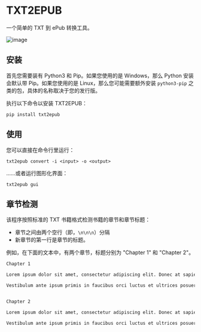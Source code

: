 # TXT2EPUB

一个简单的 TXT 到 ePub 转换工具。

![image](https://github.com/k4yt3x/txt2epub/assets/21986859/b342f068-28ff-4789-a261-1f82830f76a5)

## 安装

首先您需要装有 Python3 和 Pip。如果您使用的是 Windows，那么 Python 安装会默认带 Pip。如果您使用的是 Linux，那么您可能需要额外安装 `python3-pip` 之类的包，具体的名称取决于您的发行版。

执行以下命令以安装 TXT2EPUB：

```shell
pip install txt2epub
```

## 使用

您可以直接在命令行里运行：

```shell
txt2epub convert -i <input> -o <output>
```

……或者运行图形化界面：

```shell
txt2epub gui
```

## 章节检测

该程序按照标准的 TXT 书籍格式检测书籍的章节和章节标题：

- 章节之间由两个空行（即，`\n\n\n`）分隔
- 新章节的第一行是章节的标题。

例如，在下面的文本中，有两个章节，标题分别为 "Chapter 1" 和 "Chapter 2"。

```txt
Chapter 1

Lorem ipsum dolor sit amet, consectetur adipiscing elit. Donec at sapien ante.

Vestibulum ante ipsum primis in faucibus orci luctus et ultrices posuere cubilia curae.


Chapter 2

Lorem ipsum dolor sit amet, consectetur adipiscing elit. Donec at sapien ante.

Vestibulum ante ipsum primis in faucibus orci luctus et ultrices posuere cubilia curae.
```
